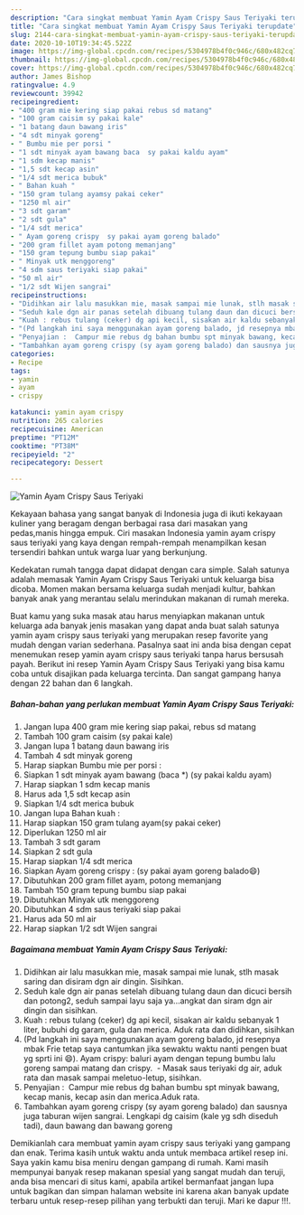 ```yaml
---
description: "Cara singkat membuat Yamin Ayam Crispy Saus Teriyaki terupdate"
title: "Cara singkat membuat Yamin Ayam Crispy Saus Teriyaki terupdate"
slug: 2144-cara-singkat-membuat-yamin-ayam-crispy-saus-teriyaki-terupdate
date: 2020-10-10T19:34:45.522Z
image: https://img-global.cpcdn.com/recipes/5304978b4f0c946c/680x482cq70/yamin-ayam-crispy-saus-teriyaki-foto-resep-utama.jpg
thumbnail: https://img-global.cpcdn.com/recipes/5304978b4f0c946c/680x482cq70/yamin-ayam-crispy-saus-teriyaki-foto-resep-utama.jpg
cover: https://img-global.cpcdn.com/recipes/5304978b4f0c946c/680x482cq70/yamin-ayam-crispy-saus-teriyaki-foto-resep-utama.jpg
author: James Bishop
ratingvalue: 4.9
reviewcount: 39942
recipeingredient:
- "400 gram mie kering siap pakai rebus sd matang"
- "100 gram caisim sy pakai kale"
- "1 batang daun bawang iris"
- "4 sdt minyak goreng"
- " Bumbu mie per porsi "
- "1 sdt minyak ayam bawang baca  sy pakai kaldu ayam"
- "1 sdm kecap manis"
- "1,5 sdt kecap asin"
- "1/4 sdt merica bubuk"
- " Bahan kuah "
- "150 gram tulang ayamsy pakai ceker"
- "1250 ml air"
- "3 sdt garam"
- "2 sdt gula"
- "1/4 sdt merica"
- " Ayam goreng crispy  sy pakai ayam goreng balado"
- "200 gram fillet ayam potong memanjang"
- "150 gram tepung bumbu siap pakai"
- " Minyak utk menggoreng"
- "4 sdm saus teriyaki siap pakai"
- "50 ml air"
- "1/2 sdt Wijen sangrai"
recipeinstructions:
- "Didihkan air lalu masukkan mie, masak sampai mie lunak, stlh masak saring dan disiram dgn air dingin. Sisihkan."
- "Seduh kale dgn air panas setelah dibuang tulang daun dan dicuci bersih dan potong2, seduh sampai layu saja ya...angkat dan siram dgn air dingin dan sisihkan."
- "Kuah : rebus tulang (ceker) dg api kecil, sisakan air kaldu sebanyak 1 liter, bubuhi dg garam, gula dan merica. Aduk rata dan didihkan, sisihkan"
- "(Pd langkah ini saya menggunakan ayam goreng balado, jd resepnya mbak Frie tetap saya cantumkan jika sewaktu waktu nanti pengen buat yg sprti ini 😄). Ayam crispy: baluri ayam dengan tepung bumbu lalu goreng sampai matang dan crispy.  Masak saus teriyaki dg air, aduk rata dan masak sampai meletuo-letup, sisihkan."
- "Penyajian :  Campur mie rebus dg bahan bumbu spt minyak bawang, kecap manis, kecap asin dan merica.Aduk rata."
- "Tambahkan ayam goreng crispy (sy ayam goreng balado) dan sausnya juga taburan wijen sangrai. Lengkapi dg caisim (kale yg sdh diseduh tadi), daun bawang dan bawang goreng"
categories:
- Recipe
tags:
- yamin
- ayam
- crispy

katakunci: yamin ayam crispy 
nutrition: 265 calories
recipecuisine: American
preptime: "PT12M"
cooktime: "PT38M"
recipeyield: "2"
recipecategory: Dessert

---
```



![Yamin Ayam Crispy Saus Teriyaki](https://img-global.cpcdn.com/recipes/5304978b4f0c946c/680x482cq70/yamin-ayam-crispy-saus-teriyaki-foto-resep-utama.jpg)

Kekayaan bahasa yang sangat banyak di Indonesia juga di ikuti kekayaan kuliner yang beragam dengan berbagai rasa dari masakan yang pedas,manis hingga empuk. Ciri masakan Indonesia yamin ayam crispy saus teriyaki yang kaya dengan rempah-rempah menampilkan kesan tersendiri bahkan untuk warga luar yang berkunjung.


Kedekatan rumah tangga dapat didapat dengan cara simple. Salah satunya adalah memasak Yamin Ayam Crispy Saus Teriyaki untuk keluarga bisa dicoba. Momen makan bersama keluarga sudah menjadi kultur, bahkan banyak anak yang merantau selalu merindukan makanan di rumah mereka.



Buat kamu yang suka masak atau harus menyiapkan makanan untuk keluarga ada banyak jenis masakan yang dapat anda buat salah satunya yamin ayam crispy saus teriyaki yang merupakan resep favorite yang mudah dengan varian sederhana. Pasalnya saat ini anda bisa dengan cepat menemukan resep yamin ayam crispy saus teriyaki tanpa harus bersusah payah.
Berikut ini resep Yamin Ayam Crispy Saus Teriyaki yang bisa kamu coba untuk disajikan pada keluarga tercinta. Dan sangat gampang hanya dengan 22 bahan dan 6 langkah.


<!--inarticleads1-->

##### Bahan-bahan yang perlukan membuat Yamin Ayam Crispy Saus Teriyaki:

1. Jangan lupa 400 gram mie kering siap pakai, rebus sd matang
1. Tambah 100 gram caisim (sy pakai kale)
1. Jangan lupa 1 batang daun bawang iris
1. Tambah 4 sdt minyak goreng
1. Harap siapkan  Bumbu mie per porsi :
1. Siapkan 1 sdt minyak ayam bawang (baca *) (sy pakai kaldu ayam)
1. Harap siapkan 1 sdm kecap manis
1. Harus ada 1,5 sdt kecap asin
1. Siapkan 1/4 sdt merica bubuk
1. Jangan lupa  Bahan kuah :
1. Harap siapkan 150 gram tulang ayam(sy pakai ceker)
1. Diperlukan 1250 ml air
1. Tambah 3 sdt garam
1. Siapkan 2 sdt gula
1. Harap siapkan 1/4 sdt merica
1. Siapkan  Ayam goreng crispy : (sy pakai ayam goreng balado😄)
1. Dibutuhkan 200 gram fillet ayam, potong memanjang
1. Tambah 150 gram tepung bumbu siap pakai
1. Dibutuhkan  Minyak utk menggoreng
1. Dibutuhkan 4 sdm saus teriyaki siap pakai
1. Harus ada 50 ml air
1. Harap siapkan 1/2 sdt Wijen sangrai




<!--inarticleads2-->

##### Bagaimana membuat  Yamin Ayam Crispy Saus Teriyaki:

1. Didihkan air lalu masukkan mie, masak sampai mie lunak, stlh masak saring dan disiram dgn air dingin. Sisihkan.
1. Seduh kale dgn air panas setelah dibuang tulang daun dan dicuci bersih dan potong2, seduh sampai layu saja ya...angkat dan siram dgn air dingin dan sisihkan.
1. Kuah : rebus tulang (ceker) dg api kecil, sisakan air kaldu sebanyak 1 liter, bubuhi dg garam, gula dan merica. Aduk rata dan didihkan, sisihkan
1. (Pd langkah ini saya menggunakan ayam goreng balado, jd resepnya mbak Frie tetap saya cantumkan jika sewaktu waktu nanti pengen buat yg sprti ini 😄). Ayam crispy: baluri ayam dengan tepung bumbu lalu goreng sampai matang dan crispy.  - Masak saus teriyaki dg air, aduk rata dan masak sampai meletuo-letup, sisihkan.
1. Penyajian :  Campur mie rebus dg bahan bumbu spt minyak bawang, kecap manis, kecap asin dan merica.Aduk rata.
1. Tambahkan ayam goreng crispy (sy ayam goreng balado) dan sausnya juga taburan wijen sangrai. Lengkapi dg caisim (kale yg sdh diseduh tadi), daun bawang dan bawang goreng




Demikianlah cara membuat yamin ayam crispy saus teriyaki yang gampang dan enak. Terima kasih untuk waktu anda untuk membaca artikel resep ini. Saya yakin kamu bisa meniru dengan gampang di rumah. Kami masih mempunyai banyak resep makanan spesial yang sangat mudah dan teruji, anda bisa mencari di situs kami, apabila artikel bermanfaat jangan lupa untuk bagikan dan simpan halaman website ini karena akan banyak update terbaru untuk resep-resep pilihan yang terbukti dan teruji. Mari ke dapur !!!. 
